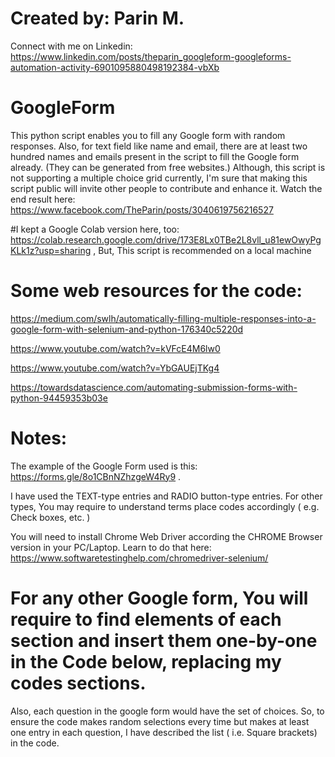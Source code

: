 # Created by: Parin M.
Connect with me on Linkedin: https://www.linkedin.com/posts/theparin_googleform-googleforms-automation-activity-6901095880498192384-vbXb


# GoogleForm
This python script enables you to fill any Google form with random responses. Also, for text field like name and email, there are at least two hundred names and emails present in the script to fill the Google form already. (They can be generated from free websites.)  Although, this script is not supporting a multiple choice grid currently, I'm sure that making this script public will invite other people to contribute and enhance it.
Watch the end result here: https://www.facebook.com/TheParin/posts/3040619756216527 

#I kept a Google Colab version here, too: https://colab.research.google.com/drive/173E8Lx0TBe2L8vll_u81ewOwyPgKLk1z?usp=sharing , But, This script is recommended on a local machine

# Some web resources for the code:
https://medium.com/swlh/automatically-filling-multiple-responses-into-a-google-form-with-selenium-and-python-176340c5220d

https://www.youtube.com/watch?v=kVFcE4M6lw0

https://www.youtube.com/watch?v=YbGAUEjTKg4

https://towardsdatascience.com/automating-submission-forms-with-python-94459353b03e

# Notes:
The example of the Google Form used is this: https://forms.gle/8o1CBnNZhzgeW4Ry9 .

I have used the TEXT-type entries and RADIO button-type entries. For other types, You may require to understand terms place codes accordingly ( e.g. Check boxes, etc. )

You will need to install Chrome Web Driver according the CHROME Browser version in your PC/Laptop. Learn to do that here: https://www.softwaretestinghelp.com/chromedriver-selenium/

# For any other Google form, You will require to find elements of each section and insert them one-by-one in the Code below, replacing my codes sections.

Also, each question in the google form would have the set of choices. So, to ensure the code makes random selections every time but makes at least one entry in each question, I have described the list ( i.e. Square brackets) in the code.
